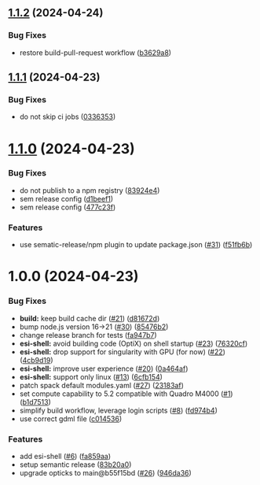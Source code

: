 ## [1.1.2](https://github.com/BNLNPPS/esi-opticks/compare/1.1.1...1.1.2) (2024-04-24)


### Bug Fixes

* restore build-pull-request workflow ([b3629a8](https://github.com/BNLNPPS/esi-opticks/commit/b3629a8498a81a75425d4043d1312023e853423e))

## [1.1.1](https://github.com/BNLNPPS/esi-opticks/compare/1.1.0...1.1.1) (2024-04-23)


### Bug Fixes

* do not skip ci jobs ([0336353](https://github.com/BNLNPPS/esi-opticks/commit/0336353f18f9d4480a5dfc1cd679c387233e588c))

# [1.1.0](https://github.com/BNLNPPS/esi-opticks/compare/1.0.0...1.1.0) (2024-04-23)


### Bug Fixes

* do not publish to a npm registry ([83924e4](https://github.com/BNLNPPS/esi-opticks/commit/83924e4b3c8080e39d5df036164ff21850eede6b))
* sem release config ([d1beef1](https://github.com/BNLNPPS/esi-opticks/commit/d1beef111333ec18d74cb8b322d6a24e62d6d704))
* sem release config ([477c23f](https://github.com/BNLNPPS/esi-opticks/commit/477c23fd0235f56504c82084a975f38ace69b701))


### Features

* use sematic-release/npm plugin to update package.json ([#31](https://github.com/BNLNPPS/esi-opticks/issues/31)) ([f51fb6b](https://github.com/BNLNPPS/esi-opticks/commit/f51fb6b61a66bd24539d379f53bc6b9c2b0e3509))

# 1.0.0 (2024-04-23)


### Bug Fixes

* **build:** keep build cache dir ([#21](https://github.com/BNLNPPS/esi-opticks/issues/21)) ([d81672d](https://github.com/BNLNPPS/esi-opticks/commit/d81672d8f4a08532e2719851320ee9e3112cb5a5))
* bump node.js version 16->21 ([#30](https://github.com/BNLNPPS/esi-opticks/issues/30)) ([85476b2](https://github.com/BNLNPPS/esi-opticks/commit/85476b25f906b0207b15b07aefd09ebb8367c77c))
* change release branch for tests ([fa947b7](https://github.com/BNLNPPS/esi-opticks/commit/fa947b73c9eca9e79a58a81bca3a2bdd71f0f2e4))
* **esi-shell:** avoid building code (OptiX) on shell startup ([#23](https://github.com/BNLNPPS/esi-opticks/issues/23)) ([76320cf](https://github.com/BNLNPPS/esi-opticks/commit/76320cf6e8d43e37414d0469ae8f81c950f97231))
* **esi-shell:** drop support for singularity with GPU (for now) ([#22](https://github.com/BNLNPPS/esi-opticks/issues/22)) ([4cb9d19](https://github.com/BNLNPPS/esi-opticks/commit/4cb9d19c3180ac66aab8d58a4e615cd4e0e6567e))
* **esi-shell:** improve user experience ([#20](https://github.com/BNLNPPS/esi-opticks/issues/20)) ([0a464af](https://github.com/BNLNPPS/esi-opticks/commit/0a464af1dd9d01cedb98dd50b3f3681dbe73da22))
* **esi-shell:** support only linux ([#13](https://github.com/BNLNPPS/esi-opticks/issues/13)) ([6cfb154](https://github.com/BNLNPPS/esi-opticks/commit/6cfb154d82fe252089b10ef92db3a63707c2a60b))
* patch spack default modules.yaml ([#27](https://github.com/BNLNPPS/esi-opticks/issues/27)) ([23183af](https://github.com/BNLNPPS/esi-opticks/commit/23183af24648db3fdcdf0c5a9dc94385d9aa1b9c))
* set compute capability to 5.2 compatible with Quadro M4000 ([#1](https://github.com/BNLNPPS/esi-opticks/issues/1)) ([b1d7513](https://github.com/BNLNPPS/esi-opticks/commit/b1d751357c61ac3e18a94262536ca397d1fa54e7))
* simplify build workflow, leverage login scripts ([#8](https://github.com/BNLNPPS/esi-opticks/issues/8)) ([fd974b4](https://github.com/BNLNPPS/esi-opticks/commit/fd974b4c42dbcb8c1247cd262bafbf16e4eb071b))
* use correct gdml file ([c014536](https://github.com/BNLNPPS/esi-opticks/commit/c014536e4452a815bef61a2b03bfe456a898bb7d))


### Features

* add esi-shell ([#6](https://github.com/BNLNPPS/esi-opticks/issues/6)) ([fa859aa](https://github.com/BNLNPPS/esi-opticks/commit/fa859aa91496b27fb66d891ef78a28ec90b45c50))
* setup semantic release ([83b20a0](https://github.com/BNLNPPS/esi-opticks/commit/83b20a0fae514633f372da926a6ad75a5f9f7b89))
* upgrade opticks to main@b55f15bd ([#26](https://github.com/BNLNPPS/esi-opticks/issues/26)) ([946da36](https://github.com/BNLNPPS/esi-opticks/commit/946da36cdc7fe309c63a8547ca8aeeeb0551a313))
